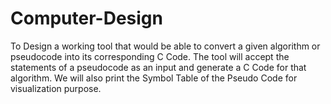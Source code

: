 # Computer-Design
To Design a working tool that would be able to convert a given algorithm or pseudocode into its corresponding C Code.  The tool will accept the statements of a pseudocode as an input and generate a C Code for that algorithm.  We will also print the Symbol Table of the Pseudo Code for visualization purpose.

